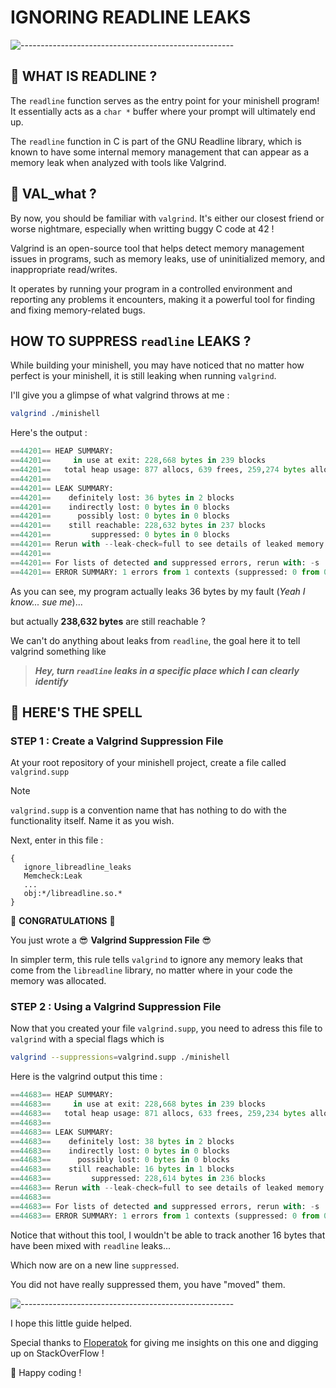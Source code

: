 # IGNORING READLINE LEAKS

![-----------------------------------------------------](https://raw.githubusercontent.com/andreasbm/readme/master/assets/lines/rainbow.png)

## 🚀 WHAT IS READLINE ?

The `readline` function serves as the entry point for your minishell program! It essentially acts as a `char *` buffer where your prompt will ultimately end up.

The `readline` function in C is part of the GNU Readline library, which is known to have some internal memory management that can appear as a memory leak when analyzed with tools like Valgrind.

## 🤔 VAL_what ?

By now, you should be familiar with `valgrind`. It's either our closest friend or worse nightmare, especially when writting buggy C code at 42 !

Valgrind is an open-source tool that helps detect memory management issues in programs, such as memory leaks, use of uninitialized memory, and inappropriate read/writes.

It operates by running your program in a controlled environment and reporting any problems it encounters, making it a powerful tool for finding and fixing memory-related bugs.


## HOW TO SUPPRESS `readline` LEAKS ?

While building your minishell, you may have noticed that no matter how perfect is your minishell, it is still leaking when running `valgrind`.

I'll give you a glimpse of what valgrind throws at me :

``` bash
valgrind ./minishell
```
Here's the output :

``` python
==44201== HEAP SUMMARY:
==44201==     in use at exit: 228,668 bytes in 239 blocks
==44201==   total heap usage: 877 allocs, 639 frees, 259,274 bytes allocated
==44201== 
==44201== LEAK SUMMARY:
==44201==    definitely lost: 36 bytes in 2 blocks
==44201==    indirectly lost: 0 bytes in 0 blocks
==44201==      possibly lost: 0 bytes in 0 blocks
==44201==    still reachable: 228,632 bytes in 237 blocks
==44201==         suppressed: 0 bytes in 0 blocks
==44201== Rerun with --leak-check=full to see details of leaked memory
==44201== 
==44201== For lists of detected and suppressed errors, rerun with: -s
==44201== ERROR SUMMARY: 1 errors from 1 contexts (suppressed: 0 from 0)

```

As you can see, my program actually leaks 36 bytes by my fault (*Yeah I know... sue me*)...

but actually **238,632 bytes** are still reachable ?

We can't do anything about leaks from `readline`, the goal here it to tell valgrind something like

> ***Hey, turn `readline` leaks in a specific place which I can clearly identify***



## 🧙 HERE'S THE SPELL

### STEP 1 : Create a Valgrind Suppression File

At your root repository of your minishell project, create a file called `valgrind.supp`

> [!NOTE]  
> `valgrind.supp` is a convention name that has nothing to do with the functionality itself. Name it as you wish.

Next, enter in this file :

```
{
   ignore_libreadline_leaks
   Memcheck:Leak
   ...
   obj:*/libreadline.so.*
}
```

🎊 **CONGRATULATIONS** 🎊

You just wrote a    😎 **Valgrind Suppression File** 😎

In simpler term, this rule tells `valgrind` to ignore any memory leaks that come from the `libreadline` library, no matter where in your code the memory was allocated.

### STEP 2 : Using a Valgrind Suppression File

Now that you created your file `valgrind.supp`, you need to adress this file to `valgrind` with a special flags which is

``` bash
valgrind --suppressions=valgrind.supp ./minishell
```
Here is the valgrind output this time :
``` python
==44683== HEAP SUMMARY:
==44683==     in use at exit: 228,668 bytes in 239 blocks
==44683==   total heap usage: 871 allocs, 633 frees, 259,234 bytes allocated
==44683== 
==44683== LEAK SUMMARY:
==44683==    definitely lost: 38 bytes in 2 blocks
==44683==    indirectly lost: 0 bytes in 0 blocks
==44683==      possibly lost: 0 bytes in 0 blocks
==44683==    still reachable: 16 bytes in 1 blocks
==44683==         suppressed: 228,614 bytes in 236 blocks
==44683== Rerun with --leak-check=full to see details of leaked memory
==44683== 
==44683== For lists of detected and suppressed errors, rerun with: -s
==44683== ERROR SUMMARY: 1 errors from 1 contexts (suppressed: 0 from 0)
```

Notice that without this tool, I wouldn't be able to track another 16 bytes that have been mixed with `readline` leaks...

Which now are on a new line `suppressed`.

You did not have really suppressed them, you have "moved" them.

![-----------------------------------------------------](https://raw.githubusercontent.com/andreasbm/readme/master/assets/lines/rainbow.png)

I hope this little guide helped.

Special thanks to [Floperatok](https://github.com/Floperatok) for giving me insights on this one and digging up on StackOverFlow !

🚀 Happy coding !
